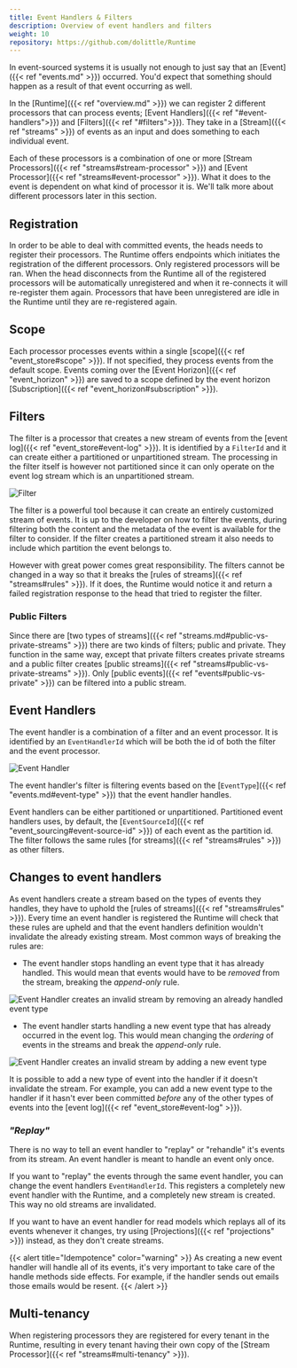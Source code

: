 ```yaml
---
title: Event Handlers & Filters
description: Overview of event handlers and filters
weight: 10
repository: https://github.com/dolittle/Runtime
---
```


In event-sourced systems it is usually not enough to just say that an [Event]({{< ref "events.md" >}}) occurred. You'd expect that something should happen as a result of that event occurring as well.

In the [Runtime]({{< ref "overview.md" >}}) we can register 2 different processors that can process events; [Event Handlers]({{< ref "#event-handlers">}}) and [Filters]({{< ref "#filters">}}).
They take in a [Stream]({{< ref "streams" >}}) of events as an input and does something to each individual event.

Each of these processors is a combination of one or more [Stream Processors]({{< ref "streams#stream-processor" >}}) and [Event Processor]({{< ref "streams#event-processor" >}}).
What it does to the event is dependent on what kind of processor it is. We'll talk more about different processors later in this section.

## Registration

In order to be able to deal with committed events, the heads needs to register their processors. The Runtime offers endpoints which initiates the registration of the different processors. Only registered processors will be ran. When the head disconnects from the Runtime all of the registered processors will be automatically unregistered and when it re-connects it will re-register them again. Processors that have been unregistered are idle in the Runtime until they are re-registered again.

## Scope

Each processor processes events within a single [scope]({{< ref "event_store#scope" >}}). If not specified, they process events from the default scope. Events coming over the [Event Horizon]({{< ref "event_horizon" >}}) are saved to a scope defined by the event horizon [Subscription]({{< ref "event_horizon#subscription" >}}).

## Filters

The filter is a processor that creates a new stream of events from the [event log]({{< ref "event_store#event-log" >}}). It is identified by a `FilterId` and it can create either a partitioned or unpartitioned stream. The processing in the filter itself is however not partitioned since it can only operate on the event log stream which is an unpartitioned stream.

![Filter](/images/concepts/filter.png)

The filter is a powerful tool because it can create an entirely customized stream of events. It is up to the developer on how to filter the events, during filtering both the content and the metadata of the event is available for the filter to consider. If the filter creates a partitioned stream it also needs to include which partition the event belongs to.

However with great power comes great responsibility. The filters cannot be changed in a way so that it breaks the [rules of streams]({{< ref "streams#rules" >}}). If it does, the Runtime would notice it and return a failed registration response to the head that tried to register the filter.

### Public Filters

Since there are [two types of streams]({{< ref "streams.md#public-vs-private-streams" >}}) there are two kinds of filters; public and private. They function in the same way, except that private filters creates private streams and a public filter creates [public streams]({{< ref "streams#public-vs-private-streams" >}}). Only [public events]({{< ref "events#public-vs-private" >}}) can be filtered into a public stream.

## Event Handlers

The event handler is a combination of a filter and an event processor. It is identified by an `EventHandlerId` which will be both the id of both the filter and the event processor.

![Event Handler](/images/concepts/eventhandler.png)

The event handler's filter is filtering events based on the [`EventType`]({{< ref "events.md#event-type" >}}) that the event handler handles.

Event handlers can be either partitioned or unpartitioned. Partitioned event handlers uses, by default, the [`EventSourceId`]({{< ref "event_sourcing#event-source-id" >}}) of each event as the partition id. The filter follows the same rules [for streams]({{< ref "streams#rules" >}}) as other filters.


## Changes to event handlers

As event handlers create a stream based on the types of events they handles, they have to uphold the [rules of streams]({{< ref "streams#rules" >}}). Every time an event handler is registered the Runtime will check that these rules are upheld and that the event handlers definition wouldn't invalidate the already existing stream. Most common ways of breaking the rules are:

- The event handler stops handling an event type that it has already handled. This would mean that events would have to be _removed_ from the stream, breaking the _append-only_ rule.

![Event Handler creates an invalid stream by removing an already handled event type](/images/concepts/eventhandler_removed.png)
- The event handler starts handling a new event type that has already occurred in the event log. This would mean changing the _ordering_ of events in the streams and break the _append-only_ rule.

![Event Handler creates an invalid stream by adding a new event type](/images/concepts/eventhandler_added.png)

It is possible to add a new type of event into the handler if it doesn't invalidate the stream. For example, you can add a new event type to the handler if it hasn't ever been committed _before_ any of the other types of events into the [event log]({{< ref "event_store#event-log" >}}).

### _"Replay"_

There is no way to tell an event handler to "replay" or "rehandle" it's events from its stream. An event handler is meant to handle an event only once.

If you want to "replay" the events through the same event handler, you can change the event handlers `EventHandlerId`. This registers a completely new event handler with the Runtime, and a completely new stream is created. This way no old streams are invalidated.

If you want to have an event handler for read models which replays all of its events whenever it changes, try using [Projections]({{< ref "projections" >}}) instead, as they don't create streams.

{{< alert title="Idempotence" color="warning" >}}
As creating a new event handler will handle all of its events, it's very important to take care of the handle methods side effects. For example, if the handler sends out emails those emails would be resent.
{{< /alert >}}

## Multi-tenancy

When registering processors they are registered for every tenant in the Runtime, resulting in every tenant having their own copy of the [Stream Processor]({{< ref "streams#multi-tenancy" >}}).
